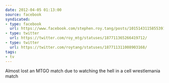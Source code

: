 ```yaml
---
date: 2012-04-05 01:13:00
source: facebook
syndicated:
- type: facebook
  url: https://www.facebook.com/stephen.roy.tang/posts/10151431158553912
- type: twitter
  url: https://twitter.com/roy_mtg/statuses/187711365266419712/
- type: twitter
  url: https://twitter.com/roytang/statuses/187711311008903168/
tags:
- tv
---
```


Almost lost an MTGO match due to watching the hell in a cell wrestlemania match